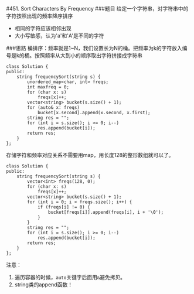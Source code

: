 #451. Sort Characters By Frequency
###题目
给定一个字符串，对字符串中的字符按照出现的频率降序排序
 - 相同的字符应该相邻出现
 - 大小写敏感，认为'a'和'A'是不同的字符


###思路
桶排序：频率就是1~N，我们设置长为N的桶。把频率为k的字符放入编号是k的桶。按照频率从大到小的顺序取出字符拼接成字符串
```
class Solution {
public:
    string frequencySort(string s) {
        unordered_map<char, int> freqs;
        int maxfreq = 0;
        for (char x: s)
            freqs[x]++;
        vector<string> bucket(s.size() + 1);
        for (auto& x: freqs)
            bucket[x.second].append(x.second, x.first);
        string res = "";
        for (int i = s.size(); i >= 0; i--)
            res.append(bucket[i]);
        return res;
    }
};
```

存储字符和频率对应关系不需要用map，用长度128的整形数组就可以了。
```
class Solution {
public:
    string frequencySort(string s) {
        vector<int> freqs(128, 0);
        for (char x: s)
            freqs[x]++;
        vector<string> bucket(s.size() + 1);
        for (int i = 0; i < freqs.size(); i++) {
            if (freqs[i] != 0) {
                bucket[freqs[i]].append(freqs[i], i + '\0');
            }
        }
        string res = "";
        for (int i = s.size(); i >= 0; i--)
            res.append(bucket[i]);
        return res;
    }
};
```
注意：

1. 遍历容器的时候，`auto`关键字后面用`&`避免拷贝。
2. string类的append函数！
